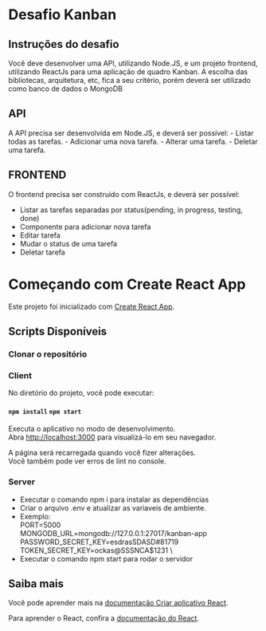 # Desafio Kanban
## Instruções do desafio

Você deve desenvolver uma API, utilizando Node.JS, e um projeto frontend,
utilizando ReactJs para uma aplicação de quadro Kanban.
A escolha das bibliotecas, arquitetura, etc, fica a seu critério, porém deverá ser
utilizado como banco de dados o MongoDB

## API

A API precisa ser desenvolvida em Node.JS, e deverá ser possível: - Listar todas as
tarefas. - Adicionar uma nova tarefa. - Alterar uma tarefa. - Deletar uma tarefa.

## FRONTEND

O frontend precisa ser construído com ReactJs, e deverá ser possível:
 - Listar as tarefas separadas por status(pending, in progress, testing, done)
 - Componente para adicionar nova tarefa
 - Editar tarefa
 - Mudar o status de uma tarefa
 - Deletar tarefa

# Começando com Create React App

Este projeto foi inicializado com [Create React App](https://github.com/facebook/create-react-app).

## Scripts Disponíveis

### Clonar o repositório

### Client
No diretório do projeto, você pode executar:

#### `npm install` `npm start`

Executa o aplicativo no modo de desenvolvimento.\
Abra [http://localhost:3000](http://localhost:3000) para visualizá-lo em seu navegador.

A página será recarregada quando você fizer alterações.\
Você também pode ver erros de lint no console.

### Server
 - Executar o comando npm i para instalar as dependências
 - Criar o arquivo .env e atualizar as variaveis de ambiente.
  - Exemplo:\
   PORT=5000\
   MONGODB_URL=mongodb://127.0.0.1:27017/kanban-app \
   PASSWORD_SECRET_KEY=esdrasSDASD#81719 \
   TOKEN_SECRET_KEY=ockas@SSSNCA$1231 \
 - Executar o comando npm start para rodar o servidor

## Saiba mais

Você pode aprender mais na [documentação Criar aplicativo React](https://facebook.github.io/create-react-app/docs/getting-started).

Para aprender o React, confira a [documentação do React](https://reactjs.org/).
